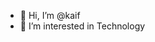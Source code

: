 - 👋 Hi, I’m @kaif
- 👀 I’m interested in Technology

<!---
kaifsardar/kaifsardar is a ✨ special ✨ repository because its `README.md` (this file) appears on your GitHub profile.
You can click the Preview link to take a look at your changes.
--->
